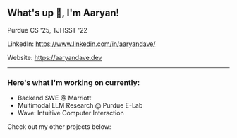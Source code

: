 ## What's up 🤙, I'm Aaryan!

Purdue CS '25, TJHSST '22

LinkedIn: https://www.linkedin.com/in/aaryandave/

Website: https://aaryandave.dev

---

### Here's what I'm working on currently:
- Backend SWE @ Marriott
- Multimodal LLM Research @ Purdue E-Lab
- Wave: Intuitive Computer Interaction

Check out my other projects below:
